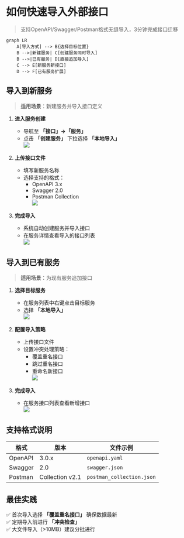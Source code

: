 # 如何快速导入外部接口

> 支持OpenAPI/Swagger/Postman格式无缝导入，3分钟完成接口迁移

```mermaid  
graph LR  
    A[导入方式] --> B{选择目标位置}  
    B -->|新建服务| C[创建服务同时导入]  
    B -->|已有服务| D[直接追加导入]  
    C --> E[新服务新接口]  
    D --> F[已有服务扩展]  
```

## 导入到新服务
> **适用场景**：新建服务并导入接口定义

1. **进入服务创建**
    - 导航至 **「接口」→「服务」**
    - 点击 **「创建服务」** 下拉选择 **「本地导入」**  
      ![](https://bj-c1-prod-files.xcan.cloud/storage/pubapi/v1/file/service-import-new-step1.png?fid=251751417168003355&fpt=0QB3kl61ZcQ0LEE3yWBBo6Oew1EBJUd5JXxkxQZu)

2. **上传接口文件**
    - 填写新服务名称
    - 选择支持的格式：
        - OpenAPI 3.x
        - Swagger 2.0
        - Postman Collection  
          ![](https://bj-c1-prod-files.xcan.cloud/storage/pubapi/v1/file/service-import-new-step2.png?fid=251751417168003357&fpt=UqNNqLqu0JaHr1RV6Y6mi5DWNt6CAbT6E392Noxi)

3. **完成导入**
    - 系统自动创建服务并导入接口
    - 在服务详情查看导入的接口列表  
      ![](https://bj-c1-prod-files.xcan.cloud/storage/pubapi/v1/file/service-import-new-step3.png?fid=251751417168003359&fpt=SczogEUqyNygWEQKrILnJoidEETsIN9hTsl7cFs7)

## 导入到已有服务
> **适用场景**：为现有服务追加接口

1. **选择目标服务**
    - 在服务列表中右键点击目标服务
    - 选择 **「本地导入」**  
      ![](https://bj-c1-prod-files.xcan.cloud/storage/pubapi/v1/file/apis-import-new-step1.png?fid=251751417168003349&fpt=h1F3R1sQFvSw6ThfruIsfVPZWFv2BX0bJxW9aABT)

2. **配置导入策略**
    - 上传接口文件
    - 设置冲突处理策略：
        - 覆盖重名接口
        - 跳过重名接口
        - 重命名新接口  
          ![](https://bj-c1-prod-files.xcan.cloud/storage/pubapi/v1/file/apis-import-new-step2.png?fid=251751417168003351&fpt=YSYWgdR1vbXpi1GGjhB4YZ6V8ToEHzMOnUzB2tGF)

3. **完成导入**
    - 在服务接口列表查看新增接口  
      ![](https://bj-c1-prod-files.xcan.cloud/storage/pubapi/v1/file/apis-import-new-step3.png?fid=251751417168003353&fpt=zvUIQmX13u8n44E7lpgWacdUD2GlHUhuKkewl1wr)

## 支持格式说明

| 格式 | 版本 | 文件示例 |  
|------|------|----------|  
| OpenAPI | 3.0.x | `openapi.yaml` |  
| Swagger | 2.0 | `swagger.json` |  
| Postman | Collection v2.1 | `postman_collection.json` |  

## 最佳实践
✅ 首次导入选择 **「覆盖重名接口」** 确保数据最新  
✅ 定期导入前进行 **「冲突检查」**  
✅ 大文件导入（>10MB）建议分批进行
